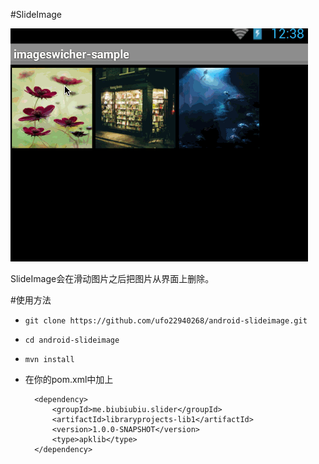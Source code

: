 #SlideImage

![slide](/image/slide.gif)

SlideImage会在滑动图片之后把图片从界面上删除。

#使用方法

* `git clone https://github.com/ufo22940268/android-slideimage.git`
* `cd android-slideimage`
* `mvn install`
* 在你的pom.xml中加上

        <dependency>
            <groupId>me.biubiubiu.slider</groupId>
            <artifactId>libraryprojects-lib1</artifactId>
            <version>1.0.0-SNAPSHOT</version>
            <type>apklib</type>
        </dependency>
